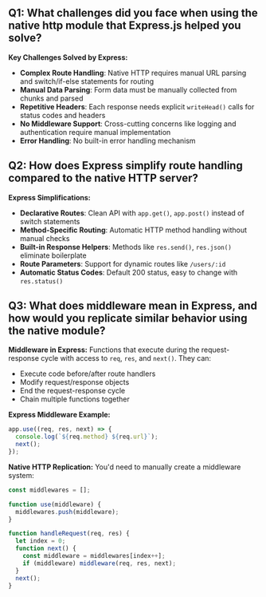 ## Q1: What challenges did you face when using the native http module that Express.js helped you solve?

**Key Challenges Solved by Express:**

- **Complex Route Handling**: Native HTTP requires manual URL parsing and switch/if-else statements for routing
- **Manual Data Parsing**: Form data must be manually collected from chunks and parsed
- **Repetitive Headers**: Each response needs explicit `writeHead()` calls for status codes and headers
- **No Middleware Support**: Cross-cutting concerns like logging and authentication require manual implementation
- **Error Handling**: No built-in error handling mechanism

## Q2: How does Express simplify route handling compared to the native HTTP server?

**Express Simplifications:**

- **Declarative Routes**: Clean API with `app.get()`, `app.post()` instead of switch statements
- **Method-Specific Routing**: Automatic HTTP method handling without manual checks
- **Built-in Response Helpers**: Methods like `res.send()`, `res.json()` eliminate boilerplate
- **Route Parameters**: Support for dynamic routes like `/users/:id`
- **Automatic Status Codes**: Default 200 status, easy to change with `res.status()`

## Q3: What does middleware mean in Express, and how would you replicate similar behavior using the native module?

**Middleware in Express:**
Functions that execute during the request-response cycle with access to `req`, `res`, and `next()`. They can:
- Execute code before/after route handlers
- Modify request/response objects
- End the request-response cycle
- Chain multiple functions together

**Express Middleware Example:**
```javascript
app.use((req, res, next) => {
  console.log(`${req.method} ${req.url}`);
  next();
});
```

**Native HTTP Replication:**
You'd need to manually create a middleware system:
```javascript
const middlewares = [];

function use(middleware) {
  middlewares.push(middleware);
}

function handleRequest(req, res) {
  let index = 0;
  function next() {
    const middleware = middlewares[index++];
    if (middleware) middleware(req, res, next);
  }
  next();
}
```